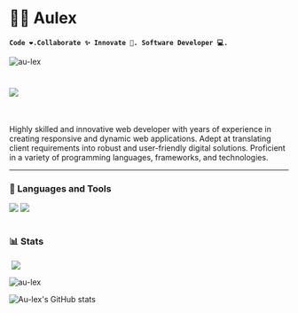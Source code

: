 

# 🏄‍♂️ Aulex

**`Code ❤️.Collaborate ✨ Innovate 🚀. Software Developer 💻.`**
<p align="cente">
  <img src="https://komarev.com/ghpvc/?username=au-lex&label=Profile%20views&color=0e75b6&style=flat" alt="au-lex" />
</p>

<h1>
    <img src="https://readme-typing-svg.herokuapp.com/?font=Righteous&size=35&center=tre&vCenter=rue&width=500&height=70&duration=4000&lines=Hi+There!+👋;+I'm+Aulex!;" />
</h1>



<br/>

Highly skilled and innovative web developer with  years of experience in creating responsive and dynamic web applications. Adept at translating client requirements into robust and user-friendly digital solutions. Proficient in a variety of programming languages, frameworks, and technologies.

 
---
### 🧰 Languages and Tools


<div align="cente">
    <img src="https://skillicons.dev/icons?i=react,linux,bootstrap,mui,html,css,sass,redux,prisma,github,figma,tailwind,git" />
    <img src="https://skillicons.dev/icons?i=nodejs,python,javascript,typescript,express,firebase,mongodb,nextjs,mysql" /><br>
</div>



#



#

### 📊 Stats

<p>&nbsp;<img align="center" src="https://github-readme-stats.vercel.app/api?username=au-lex&show_icons=true&locale=en&theme=react"au-lex" /></p>

<p><img align="center" src="https://github-readme-streak-stats.herokuapp.com/?user=au-lex&theme=react" alt="au-lex" /></p>



![Au-lex's GitHub stats](https://github-readme-stats.vercel.app/api/top-langs?username=au-lex&show_icons=true&theme=gruvbox)


#

